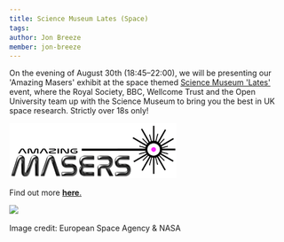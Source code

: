 ```yaml
---
title: Science Museum Lates (Space)
tags:
author: Jon Breeze
member: jon-breeze
---
```


On the evening of August 30th (18:45–22:00), we will be presenting our 'Amazing Masers' exhibit at the space themed [Science Museum 'Lates'](http://www.sciencemuseum.org.uk/visitmuseum/plan_your_visit/lates) event, where the Royal Society, BBC, Wellcome Trust and the Open University team up with the Science Museum to bring you the best in UK space research. Strictly over 18s only!

<img src="/images/amazing_masers_logo.png" height="100" />

Find out more [**here**.](https://royalsociety.org/science-events-and-lectures/2017/08/science-museum-lates/)

![](https://royalsociety.org/~/media/events/2017/07/Galaxies%20and%20dark%20matter%20750%20x%20600.jpg?w=600)

Image credit: European Space Agency & NASA
